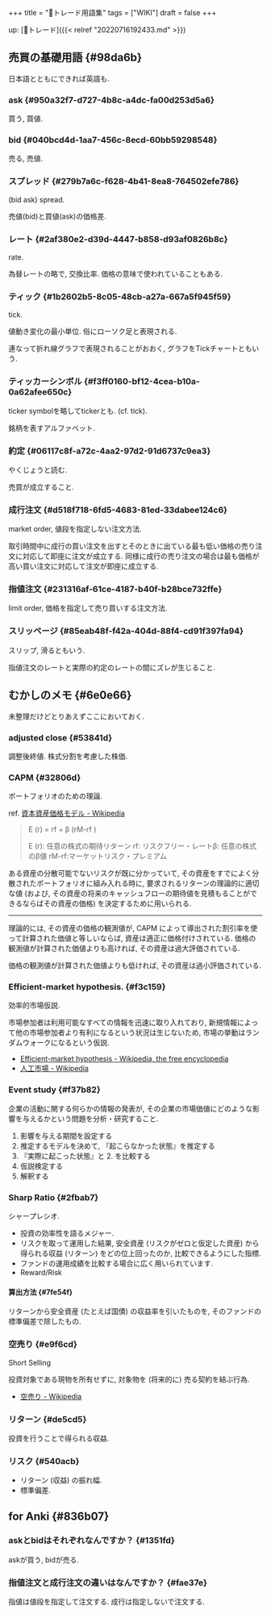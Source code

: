 +++
title = "📝トレード用語集"
tags = ["WIKI"]
draft = false
+++

up: [📝トレード]({{< relref "20220716192433.md" >}})


## 売買の基礎用語 {#98da6b}

日本語とともにできれば英語も.


### ask {#950a32f7-d727-4b8c-a4dc-fa00d253d5a6}

買う, 買値.


### bid {#040bcd4d-1aa7-456c-8ecd-60bb59298548}

売る, 売値.


### スプレッド {#279b7a6c-f628-4b41-8ea8-764502efe786}

(bid ask) spread.

売値(bid)と買値(ask)の価格差.


### レート {#2af380e2-d39d-4447-b858-d93af0826b8c}

rate.

為替レートの略で, 交換比率. 価格の意味で使われていることもある.


### ティック {#1b2602b5-8c05-48cb-a27a-667a5f945f59}

tick.

値動き変化の最小単位. 俗にローソク足と表現される.

連なって折れ線グラフで表現されることがおおく, グラフをTickチャートともいう.


### ティッカーシンボル {#f3ff0160-bf12-4cea-b10a-0a62afee650c}

ticker symbolを略してtickerとも. (cf. tick).

銘柄を表すアルファベット.


### 約定 {#06117c8f-a72c-4aa2-97d2-91d6737c9ea3}

やくじょうと読む.

売買が成立すること.


### 成行注文 {#d518f718-6fd5-4683-81ed-33dabee124c6}

market order, 値段を指定しない注文方法.

取引時間中に成行の買い注文を出すとそのときに出ている最も低い価格の売り注文に対応して即座に注文が成立する. 同様に成行の売り注文の場合は最も価格が高い買い注文に対応して注文が即座に成立する.


### 指値注文 {#231316af-61ce-4187-b40f-b28bce732ffe}

limit order, 価格を指定して売り買いする注文方法.


### スリッページ {#85eab48f-f42a-404d-88f4-cd91f397fa94}

スリップ, 滑るともいう.

指値注文のレートと実際の約定のレートの間にズレが生じること.


## むかしのメモ {#6e0e66}

未整理だけどとりあえずここにおいておく.


### adjusted close {#53841d}

調整後終値. 株式分割を考慮した株価.


### CAPM {#32806d}

ボートフォリオのための理論.

ref. [資本資産価格モデル - Wikipedia](http://ja.wikipedia.org/wiki/%E8%B3%87%E6%9C%AC%E8%B3%87%E7%94%A3%E4%BE%A1%E6%A0%BC%E3%83%A2%E3%83%87%E3%83%AB)

> E (r)  =  rf  +  β (rM-rf )
>
> E (r):  任意の株式の期待リターン
> rf:  リスクフリー・レートβ:  任意の株式のβ値
> rM-rf:マーケットリスク・プレミアム

ある資産の分散可能でないリスクが既に分かっていて, その資産をすでによく分散されたポートフォリオに組み入れる時に, 要求されるリターンの理論的に適切な値 (および, その資産の将来のキャッシュフローの期待値を見積もることができるならばその資産の価格) を決定するために用いられる.

---

理論的には, その資産の価格の観測値が, CAPM によって導出された割引率を使って計算された価値と等しいならば, 資産は適正に価格付けされている. 価格の観測値が計算された価値よりも高ければ, その資産は過大評価されている.

価格の観測値が計算された価値よりも低ければ, その資産は過小評価されている.


### Efficient-market hypothesis. {#f3c159}

効率的市場仮説.

市場参加者は利用可能なすべての情報を迅速に取り入れており, 新規情報によって他の市場参加者より有利になるという状況は生じないため, 市場の挙動はランダムウォークになるという仮説.

-   [Efficient-market hypothesis - Wikipedia, the free encyclopedia](http://en.wikipedia.org/wiki/Efficient-market_hypothesis)
-   [人工市場 - Wikipedia](http://ja.wikipedia.org/wiki/%E4%BA%BA%E5%B7%A5%E5%B8%82%E5%A0%B4#.E5.8A.B9.E7.8E.87.E7.9A.84.E5.B8.82.E5.A0.B4.E4.BB.AE.E8.AA.AC)


### Event study {#f37b82}

企業の活動に関する何らかの情報の発表が, その企業の市場価値にどのような影響を与えるかという問題を分析・研究すること.

1.  影響を与える期間を設定する
2.  推定するモデルを決めて, 『起こらなかった状態』を推定する
3.  『実際に起こった状態』と 2. を比較する
4.  仮説検定する
5.  解釈する


### Sharp Ratio {#2fbab7}

シャープレシオ.

-   投資の効率性を語るメジャー.
-   リスクを取って運用した結果, 安全資産 (リスクがゼロと仮定した資産) から得られる収益 (リターン) をどの位上回ったのか, 比較できるようにした指標.
-   ファンドの運用成績を比較する場合に広く用いられています.
-   Reward/Risk


#### 算出方法 {#7fe54f}

リターンから安全資産 (たとえば国債) の収益率を引いたものを, そのファンドの標準偏差で除したもの.


### 空売り {#e9f6cd}

Short Selling

投資対象である現物を所有せずに, 対象物を (将来的に) 売る契約を結ぶ行為.

-   [空売り - Wikipedia](http://ja.wikipedia.org/wiki/%E7%A9%BA%E5%A3%B2%E3%82%8A)


### リターン {#de5cd5}

投資を行うことで得られる収益.


### リスク {#540acb}

-   リターン (収益) の振れ幅.
-   標準偏差.


## for Anki {#836b07}


### askとbidはそれぞれなんですか？ {#1351fd}

askが買う, bidが売る.


### 指値注文と成行注文の違いはなんですか？ {#fae37e}

指値は値段を指定して注文する. 成行は指定しないで注文する.
